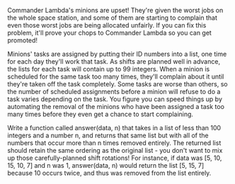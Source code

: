 Commander Lambda's minions are upset! They're given the worst jobs on the whole space station, and some of them are starting to complain 
that even those worst jobs are being allocated unfairly. If you can fix this problem, it'll prove your chops to Commander Lambda so you can get promoted!

Minions' tasks are assigned by putting their ID numbers into a list, one time for each day they'll work that task. 
As shifts are planned well in advance, the lists for each task will contain up to 99 integers. When a minion is scheduled for the same task too many times, 
they'll complain about it until they're taken off the task completely. Some tasks are worse than others, 
so the number of scheduled assignments before a minion will refuse to do a task varies depending on the task. 
You figure you can speed things up by automating the removal of the minions who have been assigned a task too many times before they even get a chance to start complaining.

Write a function called answer(data, n) that takes in a list of less than 100 integers and a number n, 
and returns that same list but with all of the numbers that occur more than n times removed entirely. 
The returned list should retain the same ordering as the original list - you don't want to mix up those carefully-planned shift rotations! For instance, 
if data was [5, 10, 15, 10, 7] and n was 1, answer(data, n) would return the list [5, 15, 7] because 10 occurs twice, and thus was removed from the list entirely.

